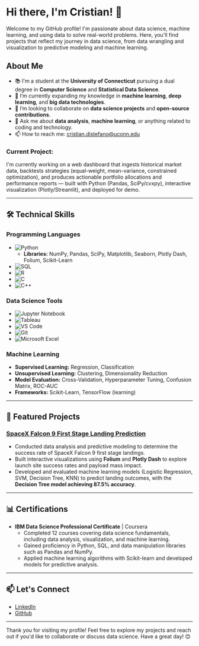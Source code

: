 # Hi there, I'm Cristian! 👋

Welcome to my GitHub profile! I'm passionate about data science, machine learning, and using data to solve real-world problems. Here, you'll find projects that reflect my journey in data science, from data wrangling and visualization to predictive modeling and machine learning.

## About Me
- 📚 I'm a student at the **University of Connecticut** pursuing a dual degree in **Computer Science** and **Statistical Data Science**.
- 🌱 I’m currently expanding my knowledge in **machine learning**, **deep learning**, and **big data technologies**.
- 👯 I’m looking to collaborate on **data science projects** and **open-source contributions**.
- 💬 Ask me about **data analysis**, **machine learning**, or anything related to coding and technology.
- 📫 How to reach me: [cristian.distefano@uconn.edu](mailto:cristian.distefano@uconn.edu)

### Current Project:
I'm currently working on a web dashboard that ingests historical market data, backtests strategies (equal-weight, mean-variance, constrained optimization), and produces actionable portfolio allocations and performance reports — built with Python (Pandas, SciPy/cvxpy), interactive visualization (Plotly/Streamlit), and deployed for demo.


---

## 🛠️ Technical Skills

### Programming Languages
- ![Python](https://img.shields.io/badge/-Python-333333?style=flat&logo=python)
  - **Libraries:** NumPy, Pandas, SciPy, Matplotlib, Seaborn, Plotly Dash, Folium, Scikit-Learn
- ![SQL](https://img.shields.io/badge/-SQL-333333?style=flat&logo=postgresql)
- ![R](https://img.shields.io/badge/-R-333333?style=flat&logo=r)
- ![C](https://img.shields.io/badge/-C-333333?style=flat&logo=c)
- ![C++](https://img.shields.io/badge/-C++-blue?logo=cplusplus)

### Data Science Tools
- ![Jupyter Notebook](https://img.shields.io/badge/-Jupyter%20Notebook-333333?style=flat&logo=jupyter)
- ![Tableau](https://img.shields.io/badge/-Tableau-333333?style=flat&logo=tableau)
- ![VS Code](https://img.shields.io/badge/-VS%20Code-333333?style=flat&logo=visual-studio-code)
- ![Git](https://img.shields.io/badge/-Git-333333?style=flat&logo=git)
- ![Microsoft Excel](https://img.shields.io/badge/-Microsoft%20Excel-333333?style=flat&logo=microsoft-excel)

### Machine Learning
- **Supervised Learning:** Regression, Classification
- **Unsupervised Learning:** Clustering, Dimensionality Reduction
- **Model Evaluation:** Cross-Validation, Hyperparameter Tuning, Confusion Matrix, ROC-AUC
- **Frameworks:** Scikit-Learn, TensorFlow (learning)

---

## 🚀 Featured Projects

### [SpaceX Falcon 9 First Stage Landing Prediction](https://github.com/cld22007/IBM-Data-Science-Capstone-Project)
- Conducted data analysis and predictive modeling to determine the success rate of SpaceX Falcon 9 first stage landings.
- Built interactive visualizations using **Folium** and **Plotly Dash** to explore launch site success rates and payload mass impact.
- Developed and evaluated machine learning models (Logistic Regression, SVM, Decision Tree, KNN) to predict landing outcomes, with the **Decision Tree model achieving 87.5% accuracy**.

---

## 📊 Certifications
- **IBM Data Science Professional Certificate** | Coursera
  - Completed 12 courses covering data science fundamentals, including data analysis, visualization, and machine learning.
  - Gained proficiency in Python, SQL, and data manipulation libraries such as Pandas and NumPy.
  - Applied machine learning algorithms with Scikit-learn and developed models for predictive analysis.

---

## 📫 Let's Connect
- [LinkedIn](https://www.linkedin.com/in/cristian-distefano/)
- [GitHub](https://github.com/cld22007)

---

Thank you for visiting my profile! Feel free to explore my projects and reach out if you'd like to collaborate or discuss data science. Have a great day! 😊
